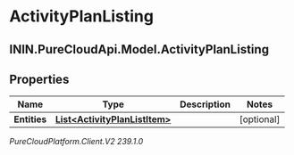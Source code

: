 # ActivityPlanListing

## ININ.PureCloudApi.Model.ActivityPlanListing

## Properties

|Name | Type | Description | Notes|
|------------ | ------------- | ------------- | -------------|
| **Entities** | [**List&lt;ActivityPlanListItem&gt;**](ActivityPlanListItem) |  | [optional] |



_PureCloudPlatform.Client.V2 239.1.0_
